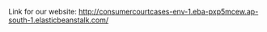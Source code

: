 Link for our website: http://consumercourtcases-env-1.eba-pxp5mcew.ap-south-1.elasticbeanstalk.com/
